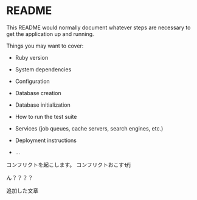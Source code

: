 # README

This README would normally document whatever steps are necessary to get the
application up and running.

Things you may want to cover:

* Ruby version

* System dependencies

* Configuration

* Database creation

* Database initialization

* How to run the test suite

* Services (job queues, cache servers, search engines, etc.)

* Deployment instructions

* ...



コンフリクトを起こします。
コンフリクトおこすぜj

ん？？？？

追加した文章
